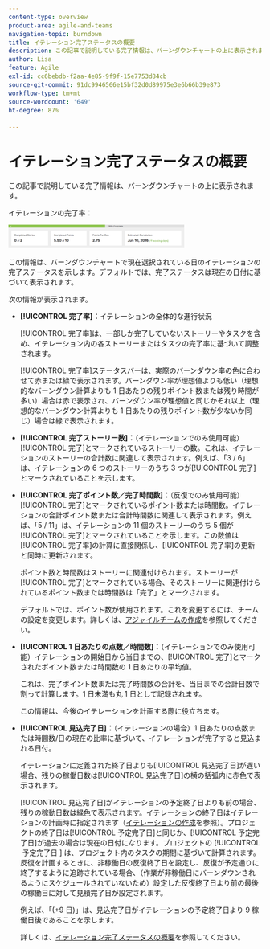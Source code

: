 ```yaml
---
content-type: overview
product-area: agile-and-teams
navigation-topic: burndown
title: イテレーション完了ステータスの概要
description: この記事で説明している完了情報は、バーンダウンチャートの上に表示されます。
author: Lisa
feature: Agile
exl-id: cc6bebdb-f2aa-4e85-9f9f-15e7753d84cb
source-git-commit: 91dc9946566e15bf32d0d89975e3e6b66b39e873
workflow-type: tm+mt
source-wordcount: '649'
ht-degree: 87%

---
```


# イテレーション完了ステータスの概要

この記事で説明している完了情報は、バーンダウンチャートの上に表示されます。

イテレーションの完了率：

![ イテレーションの詳細パネル ](assets/burndown-percentcomplete-350x47.png)

この情報は、バーンダウンチャートで現在選択されている日のイテレーションの完了ステータスを示します。デフォルトでは、完了ステータスは現在の日付に基づいて表示されます。

次の情報が表示されます。

* **[!UICONTROL 完了率]：**&#x200B;イテレーションの全体的な進行状況

  [!UICONTROL 完了率]は、一部しか完了していないストーリーやタスクを含め、イテレーション内の各ストーリーまたはタスクの完了率に基づいて調整されます。

  [!UICONTROL 完了率]ステータスバーは、実際のバーンダウン率の色に合わせて赤または緑で表示されます。バーンダウン率が理想値よりも低い（理想的なバーンダウン計算よりも 1 日あたりの残りポイント数または残り時間が多い）場合は赤で表示され、バーンダウン率が理想値と同じかそれ以上（理想的なバーンダウン計算よりも 1 日あたりの残りポイント数が少ないか同じ）場合は緑で表示されます。

* **[!UICONTROL 完了ストーリー数]：**（イテレーションでのみ使用可能）[!UICONTROL 完了]とマークされているストーリーの数。これは、イテレーションのストーリーの合計数に関連して表示されます。例えば、「3 / 6」は、イテレーションの 6 つのストーリーのうち 3 つが[!UICONTROL 完了]とマークされていることを示します。
* **[!UICONTROL 完了ポイント数／完了時間数]：**（反復でのみ使用可能）[!UICONTROL 完了]とマークされているポイント数または時間数。イテレーションの合計ポイント数または合計時間数に関連して表示されます。例えば、「5 / 11」は、イテレーションの 11 個のストーリーのうち 5 個が[!UICONTROL 完了]とマークされていることを示します。この数値は[!UICONTROL 完了率]の計算に直接関係し、[!UICONTROL 完了率]の更新と同時に更新されます。

  ポイント数と時間数はストーリーに関連付けられます。ストーリーが[!UICONTROL 完了]とマークされている場合、そのストーリーに関連付けられているポイント数または時間数は「完了」とマークされます。

  デフォルトでは、ポイント数が使用されます。これを変更するには、チームの設定を変更します。詳しくは、[アジャイルチームの作成](../../../agile/get-started-with-agile-in-workfront/create-an-agile-team.md)を参照してください。

* **[!UICONTROL 1 日あたりの点数／時間数]：**（イテレーションでのみ使用可能）イテレーションの開始日から当日までの、[!UICONTROL 完了]とマークされたポイント数または時間数の 1 日あたりの平均値。

  これは、完了ポイント数または完了時間数の合計を、当日までの合計日数で割って計算します。1 日未満も丸 1 日として記録されます。

  この情報は、今後のイテレーションを計画する際に役立ちます。

* **[!UICONTROL 見込完了日]：**（イテレーションの場合）1 日あたりの点数または時間数/日の現在の比率に基づいて、イテレーションが完了すると見込まれる日付。

  イテレーションに定義された終了日よりも[!UICONTROL 見込完了日]が遅い場合、残りの稼働日数は[!UICONTROL 見込完了日]の横の括弧内に赤色で表示されます。

  [!UICONTROL 見込完了日]がイテレーションの予定終了日よりも前の場合、残りの稼動日数は緑色で表示されます。イテレーションの終了日はイテレーションの計画時に指定されます（[イテレーションの作成](../../../agile/use-scrum-in-an-agile-team/iterations/create-an-iteration.md)を参照）。プロジェクトの終了日は[!UICONTROL 予定完了日]と同じか、[!UICONTROL 予定完了日]が過去の場合は現在の日付になります。プロジェクトの [!UICONTROL &#x200B; 予定完了日 &#x200B;] は、プロジェクト内のタスクの期間に基づいて計算されます。 反復を計画するときに、非稼働日の反復終了日を設定し、反復が予定通りに終了するように追跡されている場合、（作業が非稼働日にバーンダウンされるようにスケジュールされていないため）設定した反復終了日より前の最後の稼働日に対して見積完了日が設定されます。

  例えば、「(+9 日)」は、見込完了日がイテレーションの予定終了日より 9 稼働日後であることを示します。

  詳しくは、[イテレーション完了ステータスの概要](#Understanding-How-Days-Off-Affect-the-Burndown-Chart)を参照してください。
